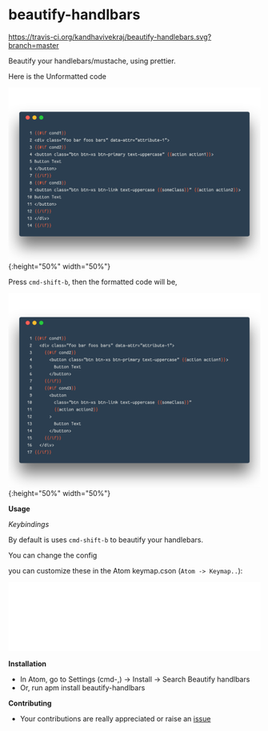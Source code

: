 # beautify-handlbars

https://travis-ci.org/kandhavivekraj/beautify-handlebars.svg?branch=master

Beautify your handlebars/mustache, using prettier.

Here is the Unformatted code

![Unformatted Code](assets/images/Unformatted.png) {:height="50%" width="50%"}

Press `cmd-shift-b`, then the formatted code will be,

![Formatted Code](assets/images/Formatted.png) {:height="50%" width="50%"}

**Usage**

_Keybindings_

By default is uses `cmd-shift-b` to beautify your handlebars.

You can change the config

you can customize these in the Atom keymap.cson (`Atom -> Keymap..`):

![Keybindings](assets/images/keybinding.svg)

**Installation**
  - In Atom, go to Settings (cmd-,) -> Install -> Search Beautify handlbars
  - Or, run apm install beautify-handlbars

**Contributing**
  - Your contributions are really appreciated or raise an [issue](https://github.com/kandhavivekraj/beautify-handlebars/issues)
